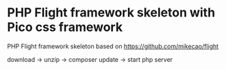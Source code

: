 # PHP Flight framework skeleton with Pico css framework
PHP Flight framework skeleton based on https://github.com/mikecao/flight

download -> unzip -> composer update -> start php server
